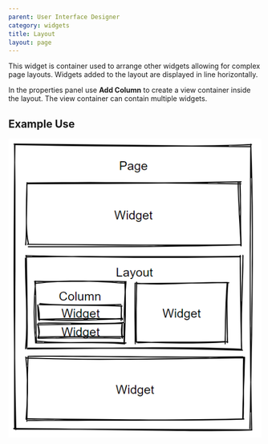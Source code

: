 ```yaml
---
parent: User Interface Designer
category: widgets
title: Layout
layout: page
---
```


This widget is container used to arrange other widgets allowing for complex page layouts. Widgets added to the layout are displayed in line horizontally.

In the properties panel use **Add Column** to create a view container inside the layout. The view container can contain multiple widgets.

## Example Use

![](images/example.png)

